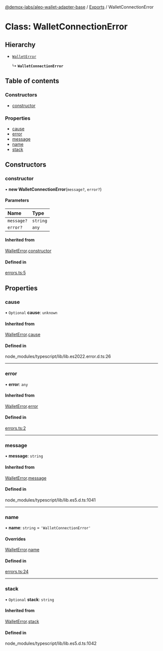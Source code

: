 [@demox-labs/aleo-wallet-adapter-base](../README.md) / [Exports](../modules.md) / WalletConnectionError

# Class: WalletConnectionError

## Hierarchy

- [`WalletError`](WalletError.md)

  ↳ **`WalletConnectionError`**

## Table of contents

### Constructors

- [constructor](WalletConnectionError.md#constructor)

### Properties

- [cause](WalletConnectionError.md#cause)
- [error](WalletConnectionError.md#error)
- [message](WalletConnectionError.md#message)
- [name](WalletConnectionError.md#name)
- [stack](WalletConnectionError.md#stack)

## Constructors

### constructor

• **new WalletConnectionError**(`message?`, `error?`)

#### Parameters

| Name | Type |
| :------ | :------ |
| `message?` | `string` |
| `error?` | `any` |

#### Inherited from

[WalletError](WalletError.md).[constructor](WalletError.md#constructor)

#### Defined in

[errors.ts:5](https://github.com/demox-labs/aleo-wallet-adapter/blob/aa97381/packages/core/base/errors.ts#L5)

## Properties

### cause

• `Optional` **cause**: `unknown`

#### Inherited from

[WalletError](WalletError.md).[cause](WalletError.md#cause)

#### Defined in

node_modules/typescript/lib/lib.es2022.error.d.ts:26

___

### error

• **error**: `any`

#### Inherited from

[WalletError](WalletError.md).[error](WalletError.md#error)

#### Defined in

[errors.ts:2](https://github.com/demox-labs/aleo-wallet-adapter/blob/aa97381/packages/core/base/errors.ts#L2)

___

### message

• **message**: `string`

#### Inherited from

[WalletError](WalletError.md).[message](WalletError.md#message)

#### Defined in

node_modules/typescript/lib/lib.es5.d.ts:1041

___

### name

• **name**: `string` = `'WalletConnectionError'`

#### Overrides

[WalletError](WalletError.md).[name](WalletError.md#name)

#### Defined in

[errors.ts:24](https://github.com/demox-labs/aleo-wallet-adapter/blob/aa97381/packages/core/base/errors.ts#L24)

___

### stack

• `Optional` **stack**: `string`

#### Inherited from

[WalletError](WalletError.md).[stack](WalletError.md#stack)

#### Defined in

node_modules/typescript/lib/lib.es5.d.ts:1042
